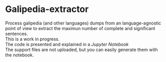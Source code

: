 # Galipedia-extractor
Process galipedia (and other languages) dumps from an language-agnostic point of view to extract the maximun number of complete and significant sentences.  
This is a work in progress.  
The code is presented and explained in a _Jupyter Notebook_  
The support files are not uploaded, but you can easily generate them with the notebook.
